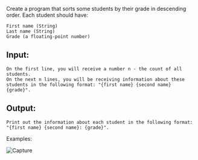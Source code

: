 Create a program that sorts some students by their grade in descending order. Each student should have:

	First name (String)
 	Last name (String)
	Grade (a floating-point number)

## Input: 

	On the first line, you will receive a number n - the count of all students.
	On the next n lines, you will be receiving information about these students in the following format: "{first name} {second name} {grade}".

## Output: 

	Print out the information about each student in the following format: "{first name} {second name}: {grade}".

Examples: 

![Capture](https://user-images.githubusercontent.com/45227327/201530232-9f50dcd6-2d69-4ec2-9370-8abc3ba97890.PNG)
